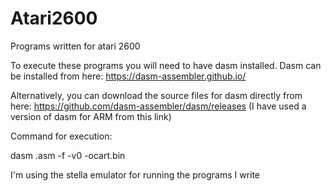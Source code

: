 # Atari2600
Programs written for atari 2600

To execute these programs you will need to have dasm installed. Dasm can be installed from here: https://dasm-assembler.github.io/

Alternatively, you can download the source files for dasm directly from here: https://github.com/dasm-assembler/dasm/releases (I have used a version of dasm for ARM from this link)


Command for execution:

dasm <filename>.asm -f -v0 -ocart.bin

I'm using the stella emulator for running the programs I write  
  
